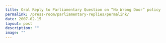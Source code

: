 ```yaml
---
title: Oral Reply to Parliamentary Question on “No Wrong Door” policy
permalink: /press-room/parliamentary-replies/permalink/
date: 2007-02-15
layout: post
description: ""
image: ""
---
```

